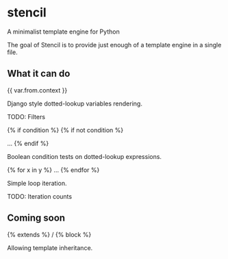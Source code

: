# stencil
A minimalist template engine for Python


The goal of Stencil is to provide just enough of a template engine in a single file.

## What it can do

{{ var.from.context }}

Django style dotted-lookup variables rendering.

TODO: Filters


{% if condition %}
{% if not condition %}

...
{% endif %}

Boolean condition tests on dotted-lookup expressions.

{% for x in y %}
...
{% endfor %}

Simple loop iteration.

TODO: Iteration counts

## Coming soon

{% extends %} / {% block %}

Allowing template inheritance.

